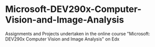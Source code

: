 # Microsoft-DEV290x-Computer-Vision-and-Image-Analysis
Assignments and Projects undertaken in the online course "Microsoft: DEV290x Computer Vision and Image Analysis" on Edx
